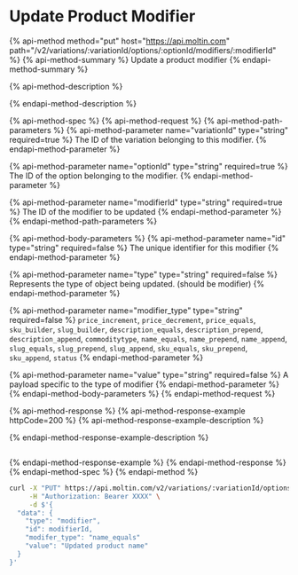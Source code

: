 # Update Product Modifier

{% api-method method="put" host="https://api.moltin.com" path="/v2/variations/:variationId/options/:optionId/modifiers/:modifierId" %}
{% api-method-summary %}
Update a product modifier
{% endapi-method-summary %}

{% api-method-description %}

{% endapi-method-description %}

{% api-method-spec %}
{% api-method-request %}
{% api-method-path-parameters %}
{% api-method-parameter name="variationId" type="string" required=true %}
The ID of the variation belonging to this modifier.
{% endapi-method-parameter %}

{% api-method-parameter name="optionId" type="string" required=true %}
The ID of the option belonging to the modifier.
{% endapi-method-parameter %}

{% api-method-parameter name="modifierId" type="string" required=true %}
The ID of the modifier to be updated
{% endapi-method-parameter %}
{% endapi-method-path-parameters %}

{% api-method-body-parameters %}
{% api-method-parameter name="id" type="string" required=false %}
The unique identifier for this modifier
{% endapi-method-parameter %}

{% api-method-parameter name="type" type="string" required=false %}
Represents the type of object being updated. \(should be modifier\)
{% endapi-method-parameter %}

{% api-method-parameter name="modifier\_type" type="string" required=false %}
`price_increment`, `price_decrement`, `price_equals`, `sku_builder`, `slug_builder`, `description_equals`, `description_prepend`, `description_append`, `commoditytype`, `name_equals`, `name_prepend`, `name_append`, `slug_equals`, `slug_prepend`, `slug_append`, `sku_equals`, `sku_prepend`, `sku_append`, `status`
{% endapi-method-parameter %}

{% api-method-parameter name="value" type="string" required=false %}
A payload specific to the type of modifier
{% endapi-method-parameter %}
{% endapi-method-body-parameters %}
{% endapi-method-request %}

{% api-method-response %}
{% api-method-response-example httpCode=200 %}
{% api-method-response-example-description %}

{% endapi-method-response-example-description %}

```javascript

```
{% endapi-method-response-example %}
{% endapi-method-response %}
{% endapi-method-spec %}
{% endapi-method %}

```bash
curl -X "PUT" https://api.moltin.com/v2/variations/:variationId/options/:optionId/modifiers/:modifierId \
     -H "Authorization: Bearer XXXX" \
     -d $'{
  "data": {
    "type": "modifier",
    "id": modifierId,
    "modifer_type": "name_equals"
    "value": "Updated product name"
  }
}'
```

